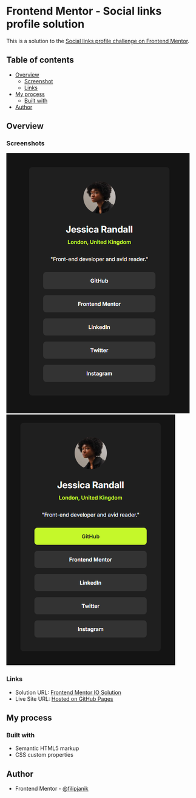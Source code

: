 # Frontend Mentor - Social links profile solution

This is a solution to the [Social links profile challenge on Frontend Mentor](https://www.frontendmentor.io/challenges/social-links-profile-UG32l9m6dQ).

## Table of contents

- [Overview](#overview)
  - [Screenshot](#screenshot)
  - [Links](#links)
- [My process](#my-process)
  - [Built with](#built-with)
- [Author](#author)

## Overview

### Screenshots

![](./screenshots/design-preview.png)
![](./screenshots/design-preview-hover.png)

### Links

- Solution URL: [Frontend Mentor IO Solution](https://www.frontendmentor.io/solutions/social-links-profile-JlyysFsL8a)
- Live Site URL: [Hosted on GitHub Pages](https://filipjanik.github.io/social-links-profile/)

## My process

### Built with

- Semantic HTML5 markup
- CSS custom properties

## Author

- Frontend Mentor - [@filipjanik](https://www.frontendmentor.io/profile/filipjanik)
